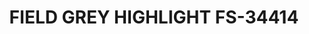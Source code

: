 ---
layout: product
title: "FIELD GREY HIGHLIGHT FS-34414"
price: "300" 
desc: "Akrilna boja 17mL - Metalik"
img_path: "/assets/img/AMMOF513.webp"
brand: "AMMO"
available: false
special_offer: false
new: false
soon: false
cat: "020000"
subcat: "020100"
subsubcat: "020101"
sifra: "AMMOF513"
popular: false
spec: false
---